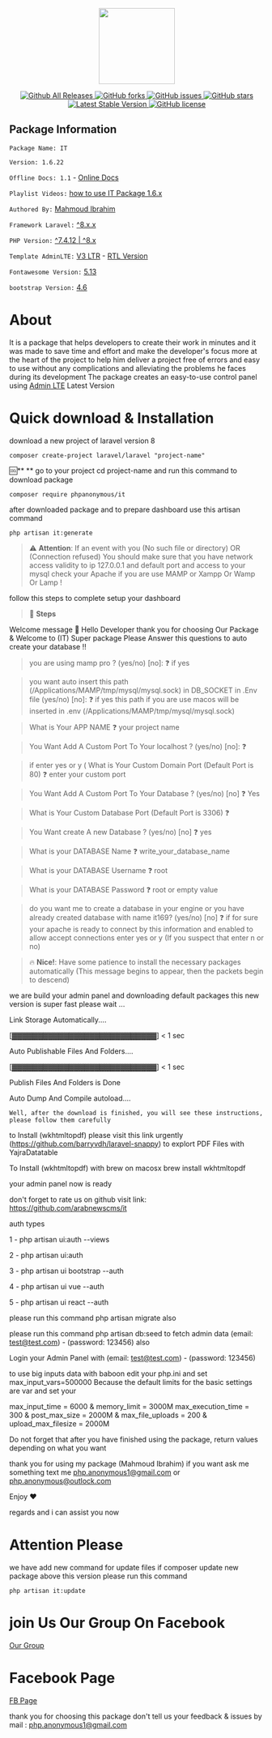 <p align="center">
    <a href="https://github.com/arabnewscms/it"><img src="https://raw.githubusercontent.com/arabnewscms/it/master/it.svg" width="250" height="250" style="width:150px;height:150px;"></a>
</p>

 

<p align="center">

<a href="https://github.com/arabnewscms/it">
    <img src="https://img.shields.io/badge/download-2K-green" alt="Github All Releases">
</a>
<a href="https://github.com/arabnewscms/it">
    <img src="https://img.shields.io/github/forks/arabnewscms/it" alt="GitHub forks">
</a>
<a href="https://github.com/arabnewscms/it">
    <img src="https://img.shields.io/github/issues/arabnewscms/it" alt="GitHub issues">
</a>

<a href="https://github.com/arabnewscms/it">
    <img src="https://img.shields.io/github/stars/arabnewscms/it" alt="GitHub stars">
</a>

<a href="https://packagist.org/packages/phpanonymous/it">
    <img src="https://img.shields.io/packagist/v/phpanonymous/it" alt="Latest Stable Version" style="max-width:100%;">
</a>
<a href="https://github.com/arabnewscms/it">
    <img src="https://img.shields.io/github/license/arabnewscms/it" alt="GitHub license">
</a>

</p>

 

## Package Information 

`Package Name: IT`

`Version: 1.6.22`

`Offline Docs: 1.1` - [Online Docs](https://it.phpanonymous.com/docs)

`Playlist Videos:` [how to use IT Package 1.6.x](https://www.youtube.com/playlist?list=PLcfD4HARQRF-EYmxednmLTiCfoDyX5-vb)

`Authored By:` [Mahmoud Ibrahim](https://fb.com/anonym0us.dev) 

`Framework Laravel:` [^8.x.x](https://github.com/laravel/laravel)

`PHP Version:` [^7.4.12 | ^8.x](https://github.com/php)

`Template AdminLTE:` [V3 LTR](https://adminlte.io) - [RTL Version](https://github.com/RabeeaAli/AdminLTE-3-RTL)

`Fontawesome Version:` [5.13](https://fontawesome.com/v5.15/icons?m=free)

`bootstrap Version:` [4.6](https://getbootstrap.com/docs/4.6/getting-started/introduction/)

# About

It is a package that helps developers to create their work in minutes and it was made to save time and effort and make the developer's focus more at the heart of the project to help him deliver a project free of errors and easy to use without any complications and alleviating the problems he faces during its development
The package creates an easy-to-use control panel using [Admin LTE](https://adminlte.io) Latest Version




# Quick download & Installation

download a new project of laravel version 8

`composer create-project laravel/laravel "project-name"`

 :cool:** ** go to your project cd project-name and run this command to download package 

`composer require phpanonymous/it`

after downloaded package and to prepare dashboard use this artisan command

`php artisan it:generate`

> :warning: **Attention**: If an event with you (No such file or directory) OR (Connection refused) You should make sure that you have network access validity to ip 127.0.0.1 and default port and access to your mysql check your Apache if you are use MAMP or Xampp Or Wamp Or Lamp !

follow this steps to complete setup your dashboard


> :1234: **Steps**  

Welcome message 🍻
 Hello Developer thank you for choosing Our Package  
 & Welcome to (IT) Super package 
 Please Answer this questions to auto create your database !!
 
>  you are using mamp pro ? (yes/no) [no]: :question: if yes


>   you want auto insert this path (/Applications/MAMP/tmp/mysql/mysql.sock) in DB_SOCKET in .Env file  (yes/no) [no]: :question: if yes this path if you are use macos will be inserted in .env (/Applications/MAMP/tmp/mysql/mysql.sock)

> What is Your APP NAME  ❓ your project name 

> You Want Add A Custom Port To Your localhost ? (yes/no) [no]: ❓


> if enter yes or y ( What is Your Custom Domain Port (Default Port is 80) ❓ enter your custom port


> You Want Add A Custom Port To Your Database ? (yes/no) [no] ❓ Yes


> What is Your Custom Database Port (Default Port is 3306) ❓


> You Want create A new Database ? (yes/no) [no] ❓ yes


> What is your DATABASE Name ❓ write_your_database_name


> What is your DATABASE Username ❓ root


> What is your DATABASE Password ❓ root or empty value


> do you want me to create a database in your engine or you have already created database with name it169?  (yes/no) [no] ❓  if for sure your apache is ready to connect by this information and enabled to allow accept connections enter yes or y (If you suspect that enter n or no)


> :fire: **Nice!**: Have some patience to install the necessary packages automatically (This message begins to appear, then the packets begin to descend)

we are build your admin panel and downloading default packages this new version is super fast please wait ...

Link Storage Automatically....

[▓▓▓▓▓▓▓▓▓▓▓▓▓▓▓▓▓▓▓▓▓▓▓▓▓▓▓▓] < 1 sec

Auto Publishable Files And Folders....

[▓▓▓▓▓▓▓▓▓▓▓▓▓▓▓▓▓▓▓▓▓▓▓▓▓▓▓▓] < 1 sec

Publish Files And Folders is Done

Auto Dump And Compile autoload....



`Well, after the download is finished, you will see these instructions, please follow them carefully`


to Install (wkhtmltopdf) please visit this link urgently (https://github.com/barryvdh/laravel-snappy) to explort PDF Files with YajraDatatable

To Install (wkhtmltopdf) with brew on macosx brew install wkhtmltopdf

your admin panel now is ready 

don't forget to rate us on github visit link: https://github.com/arabnewscms/it 

auth types 

1 - php artisan ui:auth --views

2 - php artisan ui:auth

3 - php artisan ui bootstrap --auth

4 - php artisan ui vue --auth

5 - php artisan ui react --auth

please run this command php artisan migrate also

please run this command php artisan db:seed to fetch admin data (email: test@test.com) - (password: 123456) also

Login your Admin Panel with (email: test@test.com) - (password: 123456)

to use big inputs data with baboon edit your php.ini and set max_input_vars=500000 Because the default limits for the basic settings are var and set your

max_input_time = 6000 & memory_limit = 3000M max_execution_time = 300 & post_max_size = 2000M & max_file_uploads = 200 & upload_max_filesize = 2000M 

Do not forget that after you have finished using the package, return values depending on what you want

thank you for using my package (Mahmoud Ibrahim) if you want ask me something text me   php.anonymous1@gmail.com or php.anonymous@outlock.com

Enjoy :heart:

regards and i can assist you now

# Attention Please 
we have add new command for update files  if composer update new package above this version please run this command 

```
php artisan it:update

```


# join Us Our Group On Facebook
[Our Group](https://www.facebook.com/groups/anonymouses.developers)

# Facebook Page
[FB Page](https://www.facebook.com/anonymousDevelopersPage)



thank you for choosing this package don't tell us your feedback & issues by mail : php.anonymous1@gmail.com

